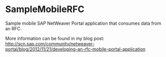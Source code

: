 SampleMobileRFC
===============

Sample mobile SAP NetWeaver Portal application that consumes data from an RFC.

More information can be found in my blog post:
http://scn.sap.com/community/netweaver-portal/blog/2012/11/21/developing-an-rfc-mobile-portal-application
